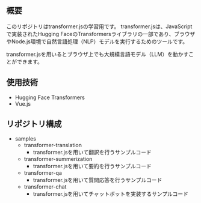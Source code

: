 ## 概要

このリポジトリはtransformer.jsの学習用です。
transformer.jsは、JavaScriptで実装されたHugging FaceのTransformersライブラリの一部であり、ブラウザやNode.js環境で自然言語処理（NLP）モデルを実行するためのツールです。

transformer.jsを用いるとブラウザ上でも大規模言語モデル（LLM）を動かすことができます。

## 使用技術

- Hugging Face Transformers
- Vue.js

## リポジトリ構成

- samples
  - transformer-translation
    - transformer.jsを用いて翻訳を行うサンプルコード
  - transformer-summerization
    - transformer.jsを用いて要約を行うサンプルコード
  - transformer-qa
    - transformer.jsを用いて質問応答を行うサンプルコード
  - transformer-chat
    - transformer.jsを用いてチャットボットを実装するサンプルコード  
